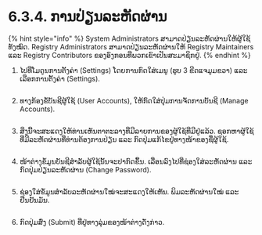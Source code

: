 # 6.3.4. ການປ່ຽນລະຫັດຜ່ານ

{% hint style="info" %}
System Administrators ສາມາດປ່ຽນລະຫັດຜ່ານໃຫ້ຜູ້ໃຊ້ທັງໝົດ. Registry Administrators ສາມາດປ່ຽນລະຫັດຜ່ານໃຫ້ Registry Maintainers ແລະ Registry Contributors ຂອງອົງກອນທີ່ພວກເຂົາເປັນສະມາຊິກຢູ່.
{% endhint %}

1.  ໄປທີ່ໂມດູນການຕັ້ງຄ່າ (Settings) ໂດຍການກົດໃສ່ເມນູ (ຮູບ 3 ຂີດແຈມູມຂວາ) ແລະ ເລືອກການຕັ້ງຄ່າ (Settings).

    <figure><img src="https://lh4.googleusercontent.com/rqxZhGxR4Zc-TQuUNj9mw0iEiwIwN1eAACYIbi55NJnzGSjH06yH1DG-VI-NPu0kk1c3F67vhqEv6flPGEINT4PMYu__4lFMn1tTaU9scMXw3Ng6t0KuB8_HmCadClFUnhFqonJzQ5Tdg8hpQExOfQrCy9cuZ40nLkXx5RC-K4zsY7BZzOCtXk4DHA" alt=""><figcaption></figcaption></figure>
2.  ທາງກ້ອງຂໍ້ບັນຊີຜູ້ໃຊ້ (User Accounts), ໃຫ້ກົດໃສ່ປຸ່ມການຈັດການບັນຊີ (Manage Accounts).

    <figure><img src="https://lh5.googleusercontent.com/iY-i15Toiw8x_IO2Tmxo--MzNbW32pqAzGdaIDnYq2HF9DkMbpW0aCEqJlH-POq8K0if0rCmUdNqNVzGHTtOD5Vc5iXXlYMrZsqbqWJ4Kjk9Bp3Mxpd_mpqa3sCP1VOc8e9SiNZ-FpTICUlucI6syM3amu29aioueQ822aQz_C8Zmqn_dXQEktMy" alt=""><figcaption></figcaption></figure>
3.  ສິ່ງນີ້ຈະສະແດງໃຫ້ທ່ານເຫັນຕາຕະລາງທີ່ມີລາຍການຂອງຜູ້ໃຊ້ທີ່ມີຢູ່ແລ້ວ. ຊອກຫາຜູ້ໃຊ້ທີ່ມີລະຫັດຜ່ານທີ່ທ່ານຕ້ອງການປ່ຽນ ແລະ ກົດປຸ່ມແກ້ໄຂຢູ່ທາງໜ້າຂອງຊື່ຜູ້ໃຊ້.

    <figure><img src="https://lh5.googleusercontent.com/YESK1fozcAcYrPuZBbKlmK5SgFLb-0ctB2a7f_QQUWwiP9v0P7Ia2ckAoC-TcLyfpx_0zv0g1VlYjRH8lj_hOQGm0Sz6GWy8UuSofxOO3uQ3lUCS9hJoUNIvsBAHOJ3J4d7HCoYdQGPLO7ctR_sUopC1owKBQMy2kJgJT_CEss6dMs3-8RdCAf0n" alt=""><figcaption></figcaption></figure>
4.  ໜ້າຕ່າງຂໍ້ມູນບັນຊີສໍາລັບຜູ້ໃຊ້ນັ້ນຈະປາກົດຂຶ້ນ. ເລື່ອນລົງໄປທີ່ຊ່ອງໃສ່ລະຫັດຜ່ານ ແລະ ກົດປຸ່ມປ່ຽນລະຫັດຜ່ານ (Change Password).

    <figure><img src="https://lh3.googleusercontent.com/Q9jlbqykVzyA4UoDIMFxeKwTXUjzNfFKbT4JeDIf7NEf1JZ-fvRSyXAItEXG74vvRA2lf9k_SBvPfF0AIlQCzx0qYLV7h0FNRhEXoMBo23Pr3KDTlg18FD4EKywuCLOepRzZdjXJFSjHb4nkyOPEnJZcuo13-CyaSUbpz0AEuIzYkIEpGGbqDvWv" alt=""><figcaption></figcaption></figure>
5.  ຊ່ອງໃສ່ຂໍ້ມູນສໍາລັບລະຫັດຜ່ານໃໝ່ຈະສະແດງໃຫ້ເຫັນ. ພິມລະຫັດຜ່ານໃໝ່ ແລະ ຢືນຢັນມັນ.

    <figure><img src="https://lh5.googleusercontent.com/vYXH2NRdjM2H-466bYVKjLw5QB4Z8kdpSY_tC2oPom_J6tFTnWDllL1m2f5EuvhIPBzpUGCGUxlscilJmWlXymQH7y_JRF34KRpncWtggSaNBZpZMsHmJjJg6GfxslmylqI9B1Sfehrr-9w_9lo3nWVs--q2CX8LN_yRyjSAQArENbQ9sXoUk3Om" alt=""><figcaption></figcaption></figure>
6. ກົດປຸ່ມສົ່ງ (Submit) ທີ່ຢູ່ທາງລຸ່ມຂອງໜ້າຕ່າງດັ່ງກ່າວ.
